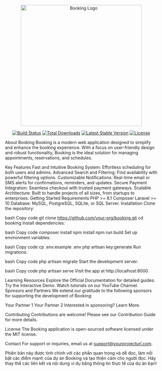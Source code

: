 <p align="center"><a href="https://yourprojecturl.com" target="_blank"><img src="https://your-logo-link.com/logo.svg" width="400" alt="Booking Logo"></a></p> <p align="center"> <a href="https://github.com/your-org/booking/actions"><img src="https://github.com/your-org/booking/workflows/tests/badge.svg" alt="Build Status"></a> <a href="https://packagist.org/packages/your-org/booking"><img src="https://img.shields.io/packagist/dt/your-org/booking" alt="Total Downloads"></a> <a href="https://packagist.org/packages/your-org/booking"><img src="https://img.shields.io/packagist/v/your-org/booking" alt="Latest Stable Version"></a> <a href="https://packagist.org/packages/your-org/booking"><img src="https://img.shields.io/packagist/l/your-org/booking" alt="License"></a> </p>
About Booking
Booking is a modern web application designed to simplify and enhance the booking experience. With a focus on user-friendly design and robust functionality, Booking is the ideal solution for managing appointments, reservations, and schedules.

Key Features
Fast and Intuitive Booking System: Effortless scheduling for both users and admins.
Advanced Search and Filtering: Find availability with powerful filtering options.
Customizable Notifications: Real-time email or SMS alerts for confirmations, reminders, and updates.
Secure Payment Integration: Seamless checkout with trusted payment gateways.
Scalable Architecture: Built to handle projects of all sizes, from startups to enterprises.
Getting Started
Requirements
PHP >= 8.1
Composer
Laravel >= 10
Database: MySQL, PostgreSQL, SQLite, or SQL Server.
Installation
Clone the repository:

bash
Copy code
git clone https://github.com/your-org/booking.git
cd booking
Install dependencies:

bash
Copy code
composer install
npm install
npm run build
Set up environment variables:

bash
Copy code
cp .env.example .env
php artisan key:generate
Run migrations:

bash
Copy code
php artisan migrate
Start the development server:

bash
Copy code
php artisan serve
Visit the app at http://localhost:8000.

Learning Resources
Explore the Official Documentation for detailed guides.
Try the Interactive Demo.
Watch tutorials on our YouTube Channel.
Sponsors and Partners
We extend our gratitude to the following sponsors for supporting the development of Booking:

Your Partner 1
Your Partner 2
Interested in sponsoring? Learn More.

Contributing
Contributions are welcome! Please see our Contribution Guide for more details.

License
The Booking application is open-sourced software licensed under the MIT license.

Contact
For support or inquiries, email us at support@yourprojecturl.com.

Phiên bản này được tinh chỉnh với các phần quan trọng và dễ đọc, làm nổi bật các điểm mạnh của dự án Booking và tạo thiện cảm cho người đọc. Hãy thay thế các liên kết và nội dung ví dụ bằng thông tin thực tế của dự án bạn!
